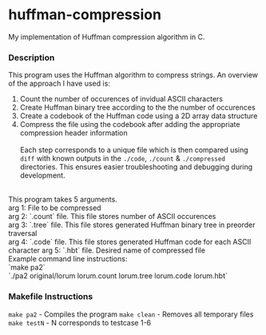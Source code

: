 # huffman-compression
My implementation of Huffman compression algorithm in C.
### Description 
This program uses the Huffman algorithm to compress strings. An overview of the approach I have used is: <br />
1. Count the number of occurences of invidual ASCII characters <br />
2. Create Huffman binary tree according to the the number of occurences <br />
3. Create a codebook of the Huffman code using a 2D array data structure <br />
4. Compress the file using the codebook after adding the appropriate compression header information<br /><br />
Each step corresponds to a unique file which is then compared using `diff` with known outputs in the `./code`, `./count` & `./compressed` directories. This ensures easier troubleshooting and debugging during development.
<br />
This program takes 5 arguments. <br />
arg 1: File to be compressed <br />
arg 2: `.count` file. This file stores number of ASCII occurences <br />
arg 3: `.tree` file. This file stores generated Huffman binary tree in preorder traversal<br />
arg 4: `.code` file. This file stores generated Huffman code for each ASCII character
arg 5: `.hbt` file. Desired name of compressed file
<br />
Example command line instructions: <br />
`make pa2` <br />
`./pa2 original/lorum lorum.count lorum.tree lorum.code lorum.hbt` <br />

### Makefile Instructions
`make pa2` - Compiles the program
`make clean` - Removes all temporary files
`make testN` - N corresponds to testcase 1-6
